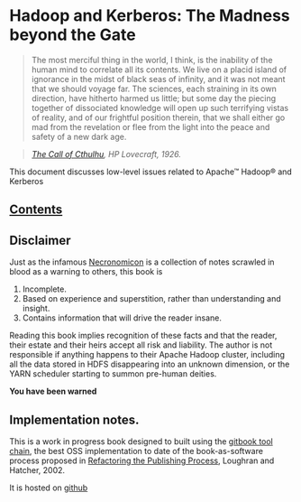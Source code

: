 
# Hadoop and Kerberos: The Madness beyond the Gate


> The most merciful thing in the world, I think, is the inability of the human mind to correlate all its contents.
> We live on a placid island of ignorance in the midst of black seas of infinity, and it was not meant that we should voyage far.
> The sciences, each straining in its own direction, have hitherto harmed us little;
> but some day the piecing together of dissociated knowledge will open up such terrifying vistas of reality,
> and of our frightful position therein, that we shall either go mad from the revelation
> or flee from the light into the peace and safety of a new dark age.

> *[The Call of Cthulhu](https://en.wikisource.org/wiki/The_Call_of_Cthulhu), HP Lovecraft, 1926.*


This document discusses low-level issues related to Apache&trade; Hadoop&reg; and Kerberos

## [Contents](SUMMARY.md)


## Disclaimer

Just as the infamous [Necronomicon](http://www.amazon.com/gp/product/0380751925) is a collection
of notes scrawled in blood as a warning to others, this book is

1. Incomplete.
1. Based on experience and superstition, rather than understanding and insight.
1. Contains information that will drive the reader insane.

Reading this book implies recognition of these facts and that the reader, their estate and
their heirs accept all risk and liability. The author is not responsible if anything happens
to their Apache Hadoop cluster, including all the data stored in HDFS disappearing into an unknown dimension,
or the YARN scheduler starting to summon pre-human deities.

**You have been warned**


## Implementation notes.

This is a work in progress book designed to built using the [gitbook tool chain](https://github.com/GitbookIO/gitbook),
the best OSS implementation to date of the book-as-software process proposed in
[Refactoring the Publishing Process](http://people.apache.org/~stevel/papers/refactoring_publishing.pdf),
Loughran and Hatcher, 2002.

It is hosted on [github](https://github.com/steveloughran/kerberos_and_hadoop)

